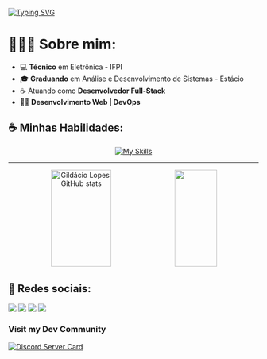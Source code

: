 [![Typing SVG](https://readme-typing-svg.demolab.com?font=Fira+Code&duration=4000&pause=500&width=435&lines=Olá!+%F0%9F%91%8B;Pode+me+chamar+de+Gil!+%F0%9F%98%81;Sou+Desenvolvedor+Full-Stack;Especialista+em+React+e+Node)](https://git.io/typing-svg)

<h1>👩🏽‍💻 Sobre mim: </h1>

- 💻 <strong>Técnico</strong> em Eletrônica - IFPI
- 🎓 <strong>Graduando</strong> em Análise e Desenvolvimento de Sistemas - Estácio
- ☕ Atuando como <strong>Desenvolvedor Full-Stack</strong>
- 👩‍💻 <strong>Desenvolvimento Web | DevOps</strong>

<h2>☕ Minhas Habilidades: </h2>

<div align="center">
  
  [![My Skills](https://skillicons.dev/icons?i=html,css,js,ts,react,nextjs,tailwind,nodejs,docker,postgres,prisma,mongodb,aws,git)](https://skillicons.dev)
  
</div>

<hr>

<!-- GitHub Stats -->
<div align="center">  
  <img width="49%" height="195px" src="https://github-readme-stats.vercel.app/api?username=Gildaciolopes&show_icons=true&count_private=true&hide_border=true&title_color=B253FF&icon_color=B253FF&text_color=c9d1d9&bg_color=0d1117" alt="Gildácio Lopes GitHub stats" /> 
  <img width="41%" height="195px" src="https://github-readme-stats.vercel.app/api/top-langs/?username=Gildaciolopes&layout=compact&hide_border=true&title_color=B253FF&text_color=c9d1d9&bg_color=0d1117" />
</div>

<div><h2>📱 Redes sociais: </h2>
  <a href="https://gildaciolopes.netlify.app" target="_blank"><img src="https://img.shields.io/badge/-Portfolio-%23F50040?style=for-the-badge&logo=typescript&logoColor=white" target="_blank"></a>
  <a href="https://www.linkedin.com/in/gildaciozz" target="_blank"><img src="https://img.shields.io/badge/-LinkedIn-%230077B5?style=for-the-badge&logo=devbox&logoColor=white" target="_blank"></a>
  <a href = "https://discord.com/users/347184605004300288"><img src="https://img.shields.io/badge/-Discord-%23123?style=for-the-badge&logo=discord&logoColor=white" target="_blank"></a>
  <a href = "mailto:contato.gildaciolopes@gmail.com"><img src="https://img.shields.io/badge/-Gmail-%23333?style=for-the-badge&logo=gmail&logoColor=white" target="_blank"></a>
</div>

### Visit my Dev Community
[![Discord Server Card](https://cardzera.audibert.dev/api/1112920281367973900?t={timestamp})](https://discord.gg/servidordosprogramadores)
